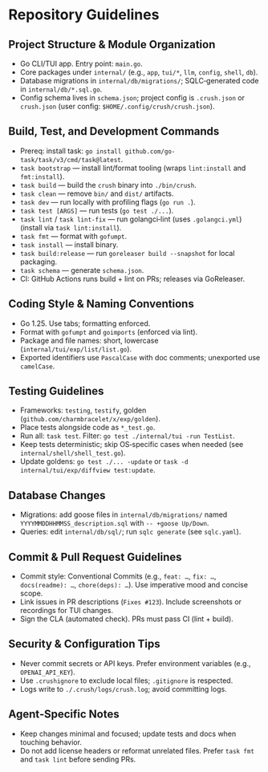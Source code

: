 # Repository Guidelines

## Project Structure & Module Organization
- Go CLI/TUI app. Entry point: `main.go`.
- Core packages under `internal/` (e.g., `app`, `tui/*`, `llm`, `config`, `shell`, `db`).
- Database migrations in `internal/db/migrations/`; SQLC‑generated code in `internal/db/*.sql.go`.
- Config schema lives in `schema.json`; project config is `.crush.json` or `crush.json` (user config: `$HOME/.config/crush/crush.json`).

## Build, Test, and Development Commands
- Prereq: install task: `go install github.com/go-task/task/v3/cmd/task@latest`.
- `task bootstrap` — install lint/format tooling (wraps `lint:install` and `fmt:install`).
- `task build` — build the `crush` binary into `./bin/crush`.
- `task clean` — remove `bin/` and `dist/` artifacts.
- `task dev` — run locally with profiling flags (`go run .`).
- `task test [ARGS]` — run tests (`go test ./...`).
- `task lint` / `task lint-fix` — run golangci‑lint (uses `.golangci.yml`) (install via `task lint:install`).
- `task fmt` — format with `gofumpt`.
- `task install` — install binary.
- `task build:release` — run `goreleaser build --snapshot` for local packaging.
- `task schema` — generate `schema.json`.
- CI: GitHub Actions runs build + lint on PRs; releases via GoReleaser.

## Coding Style & Naming Conventions
- Go 1.25. Use tabs; formatting enforced.
- Format with `gofumpt` and `goimports` (enforced via lint).
- Package and file names: short, lowercase (`internal/tui/exp/list/list.go`).
- Exported identifiers use `PascalCase` with doc comments; unexported use `camelCase`.

## Testing Guidelines
- Frameworks: `testing`, `testify`, golden (`github.com/charmbracelet/x/exp/golden`).
- Place tests alongside code as `*_test.go`.
- Run all: `task test`. Filter: `go test ./internal/tui -run TestList`.
- Keep tests deterministic; skip OS‑specific cases when needed (see `internal/shell/shell_test.go`).
- Update goldens: `go test ./... -update` or `task -d internal/tui/exp/diffview test:update`.

## Database Changes
- Migrations: add goose files in `internal/db/migrations/` named `YYYYMMDDHHMMSS_description.sql` with `-- +goose Up/Down`.
- Queries: edit `internal/db/sql/`; run `sqlc generate` (see `sqlc.yaml`).

## Commit & Pull Request Guidelines
- Commit style: Conventional Commits (e.g., `feat: …`, `fix: …`, `docs(readme): …`, `chore(deps): …`). Use imperative mood and concise scope.
- Link issues in PR descriptions (`Fixes #123`). Include screenshots or recordings for TUI changes.
- Sign the CLA (automated check). PRs must pass CI (lint + build).

## Security & Configuration Tips
- Never commit secrets or API keys. Prefer environment variables (e.g., `OPENAI_API_KEY`).
- Use `.crushignore` to exclude local files; `.gitignore` is respected.
- Logs write to `./.crush/logs/crush.log`; avoid committing logs.

## Agent‑Specific Notes
- Keep changes minimal and focused; update tests and docs when touching behavior.
- Do not add license headers or reformat unrelated files. Prefer `task fmt` and `task lint` before sending PRs.
